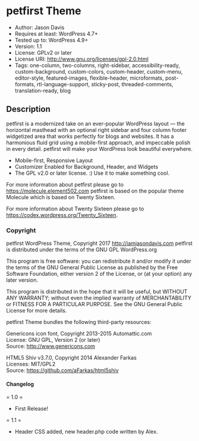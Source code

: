 # petfirst Theme

* Author: Jason Davis
* Requires at least: WordPress 4.7+
* Tested up to: WordPress 4.9+
* Version: 1.1
* License: GPLv2 or later
* License URI: http://www.gnu.org/licenses/gpl-2.0.html
* Tags: one-column, two-columns, right-sidebar, accessibility-ready, custom-background, custom-colors, custom-header, custom-menu, editor-style, featured-images, flexible-header, microformats, post-formats, rtl-language-support, sticky-post, threaded-comments, translation-ready, blog

## Description
petfirst is a modernized take on an ever-popular WordPress layout — the horizontal masthead with an optional right sidebar and four column footer widgetized area that works perfectly for blogs and websites. It has a harmonious fluid grid using a mobile-first approach, and impeccable polish in every detail. petfirst will make your WordPress look beautiful everywhere.

* Mobile-first, Responsive Layout
* Customizer Enabled for Background, Header, and Widgets
* The GPL v2.0 or later license. :) Use it to make something cool.

For more information about petfirst please go to <a href="https://molecule.element502.com">https://molecule.element502.com</a> petfirst is based on the popular theme Molecule which is based on Twenty Sixteen. 

For more information about Twenty Sixteen please go to https://codex.wordpress.org/Twenty_Sixteen.

### Copyright

petfirst WordPress Theme, Copyright 2017 <a href="http://iamjasondavis.com">http://iamjasondavis.com</a>
petfirst is distributed under the terms of the GNU GPL WordPress.org

This program is free software: you can redistribute it and/or modify
it under the terms of the GNU General Public License as published by
the Free Software Foundation, either version 2 of the License, or
(at your option) any later version.

This program is distributed in the hope that it will be useful,
but WITHOUT ANY WARRANTY; without even the implied warranty of
MERCHANTABILITY or FITNESS FOR A PARTICULAR PURPOSE. See the
GNU General Public License for more details.

petfirst Theme bundles the following third-party resources:

Genericons icon font, Copyright 2013-2015 Automattic.com<br>
License: GNU GPL, Version 2 (or later)<br>
Source: <a href="http://www.genericons.com">http://www.genericons.com</a>

HTML5 Shiv v3.7.0, Copyright 2014 Alexander Farkas<br>
Licenses: MIT/GPL2<br>
Source: <a href="https://github.com/aFarkas/html5shiv">https://github.com/aFarkas/html5shiv</a>

#### Changelog

= 1.0 =
* First Release! 

= 1.1 =
* Header CSS added, new header.php code written by Alex. 